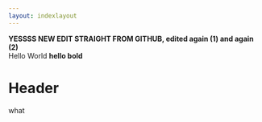```yaml
---
layout: indexlayout
---
```

**YESSSS NEW EDIT STRAIGHT FROM GITHUB, edited again (1) and again (2)**  
Hello World
**hello bold**
# Header
what

